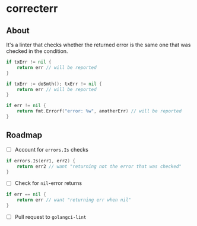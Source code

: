 # correcterr

## About

It's a linter that checks whether the returned error is the same one that was checked in the condition.

```go
if txErr != nil {
    return err // will be reported
}
```

```go
if txErr := doSmth(); txErr != nil {
    return err // will be reported
}
```

```go
if err != nil {
    return fmt.Errorf("error: %w", anotherErr) // will be reported
}
```

## Roadmap

- [ ] Account for `errors.Is` checks
```go
if errors.Is(err1, err2) {
    return err2 // want "returning not the error that was checked"
}
```

- [ ] Check for `nil`-error returns
```go
if err == nil {
    return err // want "returning err when nil"
}
```

- [ ] Pull request to `golangci-lint`
